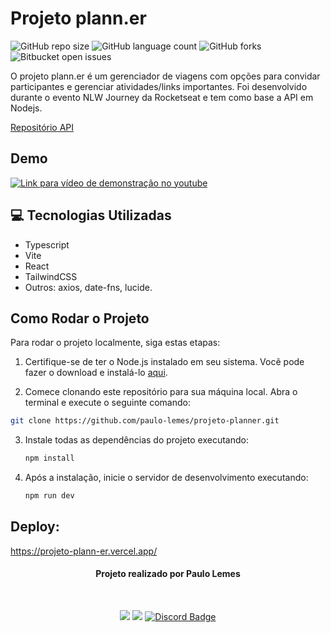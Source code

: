 # Projeto plann.er

![GitHub repo size](https://img.shields.io/github/repo-size/paulo-lemes/projeto-planner?style=for-the-badge)
![GitHub language count](https://img.shields.io/github/languages/count/paulo-lemes/projeto-planner?style=for-the-badge)
![GitHub forks](https://img.shields.io/github/forks/paulo-lemes/projeto-planner?style=for-the-badge)
![Bitbucket open issues](https://img.shields.io/bitbucket/issues/paulo-lemes/projeto-planner?style=for-the-badge)

O projeto plann.er é um gerenciador de viagens com opções para convidar participantes e gerenciar atividades/links importantes. Foi desenvolvido durante o evento NLW Journey da Rocketseat e tem como base a API em Nodejs.

[Repositório API](https://github.com/paulo-lemes/nlw-journey-nodejs)

## Demo
[![Link para vídeo de demonstração no youtube](https://img.youtube.com/vi/tF0_5e9odqA/0.jpg)](https://www.youtube.com/watch?v=tF0_5e9odqA)

## 💻 Tecnologias Utilizadas

- Typescript
- Vite
- React
- TailwindCSS
- Outros: axios, date-fns, lucide.

## Como Rodar o Projeto

Para rodar o projeto localmente, siga estas etapas:

1. Certifique-se de ter o Node.js instalado em seu sistema. Você pode fazer o download e instalá-lo [aqui](https://nodejs.org/).

2. Comece clonando este repositório para sua máquina local. Abra o terminal e execute o seguinte comando:

```bash
git clone https://github.com/paulo-lemes/projeto-planner.git
```

3. Instale todas as dependências do projeto executando:

   ```bash
   npm install
   ```

4. Após a instalação, inicie o servidor de desenvolvimento executando:

   ```bash
   npm run dev
   ```

## Deploy:

https://projeto-plann-er.vercel.app/

<div id="header" align="center">
 
 
#### Projeto realizado por Paulo Lemes
<br/>
 
  <a href="https://www.linkedin.com/in/-paulolemes/"><img src="https://img.shields.io/badge/-LinkedIn-%230077B5?style=for-the-badge&logo=linkedin&logoColor=white"></a> 
  <a href = "mailto:paulo-lemes@live.com"><img src="https://img.shields.io/badge/-Email-%23333?style=for-the-badge&logo=gmail&logoColor=white"></a>
   <a href="https://discordapp.com/users/430034249656172555">
  <img src="https://img.shields.io/badge/Discord-7289DA?style=for-the-badge&logo=discord&logoColor=white" alt="Discord Badge" width="">
</a>

</div>